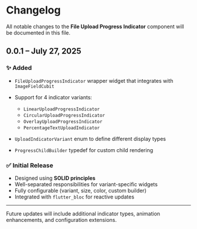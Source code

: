 
# Changelog

All notable changes to the **File Upload Progress Indicator** component will be documented in this file.

## 0.0.1 – July 27, 2025

### ✨ Added

* `FileUploadProgressIndicator` wrapper widget that integrates with `ImageFieldCubit`
* Support for 4 indicator variants:

    * `LinearUploadProgressIndicator`
    * `CircularUploadProgressIndicator`
    * `OverlayUploadProgressIndicator`
    * `PercentageTextUploadIndicator`
* `UploadIndicatorVariant` enum to define different display types
* `ProgressChildBuilder` typedef for custom child rendering

### ✅ Initial Release

* Designed using **SOLID principles**
* Well-separated responsibilities for variant-specific widgets
* Fully configurable (variant, size, color, custom builder)
* Integrated with `flutter_bloc` for reactive updates

---

Future updates will include additional indicator types, animation enhancements, and configuration extensions.

